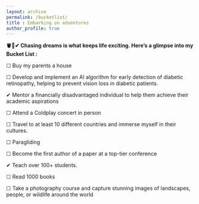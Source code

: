 ```yaml
---
layout: archive
permalink: /bucketlist/
title : Embarking on adventures
author_profile: true
---
```

<b>🪣📃✔ Chasing dreams is what keeps life exciting. Here’s a glimpse into my Bucket List : </b>


☐ Buy my parents a house

☐ Develop and implement an AI algorithm for early detection of diabetic retinopathy, helping to prevent vision loss in diabetic patients.

✔ Mentor a financially disadvantaged individual to help them achieve their academic aspirations

☐ Attend a Coldplay concert in person

☐ Travel to at least 10 different countries and immerse myself in their cultures.

☐ Paragliding

☐ Become the first author of a paper at a top-tier conference

✔ Teach over 100+ students.

☐ Read 1000 books

☐ Take a photography course and capture stunning images of landscapes, people, or wildlife around the world








